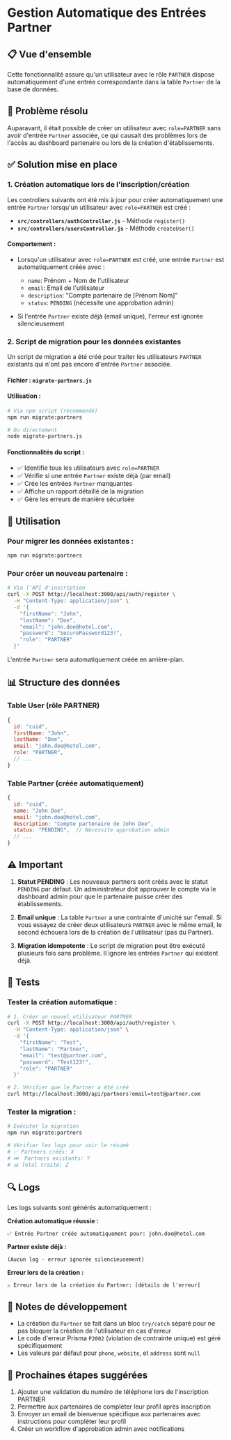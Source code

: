 # Gestion Automatique des Entrées Partner

## 📋 Vue d'ensemble

Cette fonctionnalité assure qu'un utilisateur avec le rôle `PARTNER` dispose automatiquement d'une entrée correspondante dans la table `Partner` de la base de données.

## 🎯 Problème résolu

Auparavant, il était possible de créer un utilisateur avec `role=PARTNER` sans avoir d'entrée `Partner` associée, ce qui causait des problèmes lors de l'accès au dashboard partenaire ou lors de la création d'établissements.

## ✅ Solution mise en place

### 1. **Création automatique lors de l'inscription/création**

Les controllers suivants ont été mis à jour pour créer automatiquement une entrée `Partner` lorsqu'un utilisateur avec `role=PARTNER` est créé :

- **`src/controllers/authController.js`** - Méthode `register()`
- **`src/controllers/usersController.js`** - Méthode `createUser()`

#### Comportement :
- Lorsqu'un utilisateur avec `role=PARTNER` est créé, une entrée `Partner` est automatiquement créée avec :
  - `name`: Prénom + Nom de l'utilisateur
  - `email`: Email de l'utilisateur
  - `description`: "Compte partenaire de [Prénom Nom]"
  - `status`: `PENDING` (nécessite une approbation admin)

- Si l'entrée `Partner` existe déjà (email unique), l'erreur est ignorée silencieusement

### 2. **Script de migration pour les données existantes**

Un script de migration a été créé pour traiter les utilisateurs `PARTNER` existants qui n'ont pas encore d'entrée `Partner` associée.

#### Fichier : `migrate-partners.js`

#### Utilisation :

```bash
# Via npm script (recommandé)
npm run migrate:partners

# Ou directement
node migrate-partners.js
```

#### Fonctionnalités du script :
- ✅ Identifie tous les utilisateurs avec `role=PARTNER`
- ✅ Vérifie si une entrée `Partner` existe déjà (par email)
- ✅ Crée les entrées `Partner` manquantes
- ✅ Affiche un rapport détaillé de la migration
- ✅ Gère les erreurs de manière sécurisée

## 🔧 Utilisation

### Pour migrer les données existantes :

```bash
npm run migrate:partners
```

### Pour créer un nouveau partenaire :

```bash
# Via l'API d'inscription
curl -X POST http://localhost:3000/api/auth/register \
  -H "Content-Type: application/json" \
  -d '{
    "firstName": "John",
    "lastName": "Doe",
    "email": "john.doe@hotel.com",
    "password": "SecurePassword123!",
    "role": "PARTNER"
  }'
```

L'entrée `Partner` sera automatiquement créée en arrière-plan.

## 📊 Structure des données

### Table User (rôle PARTNER)
```javascript
{
  id: "cuid",
  firstName: "John",
  lastName: "Doe",
  email: "john.doe@hotel.com",
  role: "PARTNER",
  // ...
}
```

### Table Partner (créée automatiquement)
```javascript
{
  id: "cuid",
  name: "John Doe",
  email: "john.doe@hotel.com",
  description: "Compte partenaire de John Doe",
  status: "PENDING",  // Nécessite approbation admin
  // ...
}
```

## ⚠️ Important

1. **Statut PENDING** : Les nouveaux partners sont créés avec le statut `PENDING` par défaut. Un administrateur doit approuver le compte via le dashboard admin pour que le partenaire puisse créer des établissements.

2. **Email unique** : La table `Partner` a une contrainte d'unicité sur l'email. Si vous essayez de créer deux utilisateurs `PARTNER` avec le même email, le second échouera lors de la création de l'utilisateur (pas du Partner).

3. **Migration idempotente** : Le script de migration peut être exécuté plusieurs fois sans problème. Il ignore les entrées `Partner` qui existent déjà.

## 🧪 Tests

### Tester la création automatique :
```bash
# 1. Créer un nouvel utilisateur PARTNER
curl -X POST http://localhost:3000/api/auth/register \
  -H "Content-Type: application/json" \
  -d '{
    "firstName": "Test",
    "lastName": "Partner",
    "email": "test@partner.com",
    "password": "Test123!",
    "role": "PARTNER"
  }'

# 2. Vérifier que le Partner a été créé
curl http://localhost:3000/api/partners?email=test@partner.com
```

### Tester la migration :
```bash
# Exécuter la migration
npm run migrate:partners

# Vérifier les logs pour voir le résumé
# ✅ Partners créés: X
# ⏭️  Partners existants: Y
# 📊 Total traité: Z
```

## 🔍 Logs

Les logs suivants sont générés automatiquement :

**Création automatique réussie :**
```
✅ Entrée Partner créée automatiquement pour: john.doe@hotel.com
```

**Partner existe déjà :**
```
(Aucun log - erreur ignorée silencieusement)
```

**Erreur lors de la création :**
```
⚠️ Erreur lors de la création du Partner: [détails de l'erreur]
```

## 📝 Notes de développement

- La création du `Partner` se fait dans un bloc `try/catch` séparé pour ne pas bloquer la création de l'utilisateur en cas d'erreur
- Le code d'erreur Prisma `P2002` (violation de contrainte unique) est géré spécifiquement
- Les valeurs par défaut pour `phone`, `website`, et `address` sont `null`

## 🚀 Prochaines étapes suggérées

1. Ajouter une validation du numéro de téléphone lors de l'inscription PARTNER
2. Permettre aux partenaires de compléter leur profil après inscription
3. Envoyer un email de bienvenue spécifique aux partenaires avec instructions pour compléter leur profil
4. Créer un workflow d'approbation admin avec notifications
